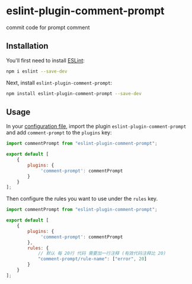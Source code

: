 # eslint-plugin-comment-prompt

commit code for prompt comment

## Installation

You'll first need to install [ESLint](https://eslint.org/):

```sh
npm i eslint --save-dev
```

Next, install `eslint-plugin-comment-prompt`:

```sh
npm install eslint-plugin-comment-prompt --save-dev
```

## Usage

In your [configuration file](https://eslint.org/docs/latest/use/configure/configuration-files#configuration-file), import the plugin `eslint-plugin-comment-prompt` and add `comment-prompt` to the `plugins` key:

```js
import commentPrompt from "eslint-plugin-comment-prompt";

export default [
    {
        plugins: {
             'comment-prompt': commentPrompt
        }
    }
];
```


Then configure the rules you want to use under the `rules` key.

```js
import commentPrompt from "eslint-plugin-comment-prompt";

export default [
    {
        plugins: {
             'comment-prompt': commentPrompt
        },
        rules: {
            // 默认 每 20行 代码 需要加一行注释 (有效代码注释比 20)
            "comment-prompt/rule-name": ["error", 20]
        }
    }
];
```